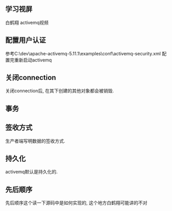 ## 学习视屏
白鹤翔 activemq视频

## 配置用户认证

参考C:\dev\apache-activemq-5.11.1\examples\conf\activemq-security.xml
配置完重新启动activemq

## 关闭connection

关闭connection后, 在其下创建的其他对象都会被销毁.

## 事务

## 签收方式
生产者端写明数据的签收方式. 

## 持久化
activemq默认是持久化的.

## 先后顺序

先后顺序这个读一下源码中是如何实现的, 这个地方白鹤翔可能讲的不对
